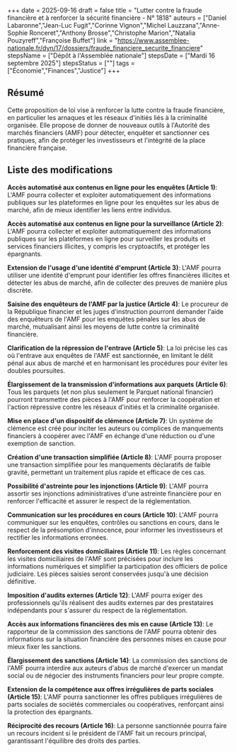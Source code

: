 +++
date = 2025-09-16
draft = false
title = "Lutter contre la fraude financière et à renforcer la sécurité financière - N° 1818"
auteurs = ["Daniel Labaronne","Jean-Luc Fugit","Corinne Vignon","Michel Lauzzana","Anne-Sophie Ronceret","Anthony Brosse","Christophe Marion","Natalia Pouzyreff","Françoise Buffet"]
link = "https://www.assemblee-nationale.fr/dyn/17/dossiers/fraude_financiere_securite_financiere"
stepsName = ["Dépôt à l'Assemblée nationale"]
stepsDate = ["Mardi 16 septembre 2025"]
stepsStatus = [""]
tags = ["Économie","Finances","Justice"]
+++

## Résumé

Cette proposition de loi vise à renforcer la lutte contre la fraude financière, en particulier les arnaques et les réseaux d'initiés liés à la criminalité organisée. Elle propose de donner de nouveaux outils à l'Autorité des marchés financiers (AMF) pour détecter, enquêter et sanctionner ces pratiques, afin de protéger les investisseurs et l'intégrité de la place financière française.

## Liste des modifications

**Accès automatisé aux contenus en ligne pour les enquêtes (Article 1)**: L'AMF pourra collecter et exploiter automatiquement des informations publiques sur les plateformes en ligne pour les enquêtes sur les abus de marché, afin de mieux identifier les liens entre individus.

**Accès automatisé aux contenus en ligne pour la surveillance (Article 2)**: L'AMF pourra collecter et exploiter automatiquement des informations publiques sur les plateformes en ligne pour surveiller les produits et services financiers illicites, y compris les cryptoactifs, et protéger les épargnants.

**Extension de l'usage d'une identité d'emprunt (Article 3)**: L'AMF pourra utiliser une identité d'emprunt pour identifier les offres financières illicites et détecter les abus de marché, afin de collecter des preuves de manière plus discrète.

**Saisine des enquêteurs de l'AMF par la justice (Article 4)**: Le procureur de la République financier et les juges d'instruction pourront demander l'aide des enquêteurs de l'AMF pour les enquêtes pénales sur les abus de marché, mutualisant ainsi les moyens de lutte contre la criminalité financière.

**Clarification de la répression de l'entrave (Article 5)**: La loi précise les cas où l'entrave aux enquêtes de l'AMF est sanctionnée, en limitant le délit pénal aux abus de marché et en harmonisant les procédures pour éviter les doubles poursuites.

**Élargissement de la transmission d'informations aux parquets (Article 6)**: Tous les parquets (et non plus seulement le Parquet national financier) pourront transmettre des pièces à l'AMF pour renforcer la coopération et l'action répressive contre les réseaux d'initiés et la criminalité organisée.

**Mise en place d'un dispositif de clémence (Article 7)**: Un système de clémence est créé pour inciter les auteurs ou complices de manquements financiers à coopérer avec l'AMF en échange d'une réduction ou d'une exemption de sanction.

**Création d'une transaction simplifiée (Article 8)**: L'AMF pourra proposer une transaction simplifiée pour les manquements déclaratifs de faible gravité, permettant un traitement plus rapide et efficace de ces cas.

**Possibilité d'astreinte pour les injonctions (Article 9)**: L'AMF pourra assortir ses injonctions administratives d'une astreinte financière pour en renforcer l'efficacité et assurer le respect de la réglementation.

**Communication sur les procédures en cours (Article 10)**: L'AMF pourra communiquer sur les enquêtes, contrôles ou sanctions en cours, dans le respect de la présomption d'innocence, pour informer les investisseurs et rectifier les informations erronées.

**Renforcement des visites domiciliaires (Article 11)**: Les règles concernant les visites domiciliaires de l'AMF sont précisées pour inclure les informations numériques et simplifier la participation des officiers de police judiciaire. Les pièces saisies seront conservées jusqu'à une décision définitive.

**Imposition d'audits externes (Article 12)**: L'AMF pourra exiger des professionnels qu'ils réalisent des audits externes par des prestataires indépendants pour s'assurer du respect de la réglementation.

**Accès aux informations financières des mis en cause (Article 13)**: Le rapporteur de la commission des sanctions de l'AMF pourra obtenir des informations sur la situation financière des personnes mises en cause pour mieux fixer les sanctions.

**Élargissement des sanctions (Article 14)**: La commission des sanctions de l'AMF pourra interdire aux auteurs d'abus de marché d'exercer un mandat social ou de négocier des instruments financiers pour leur propre compte.

**Extension de la compétence aux offres irrégulières de parts sociales (Article 15)**: L'AMF pourra sanctionner les offres publiques irrégulières de parts sociales de sociétés commerciales ou coopératives, renforçant ainsi la protection des épargnants.

**Réciprocité des recours (Article 16)**: La personne sanctionnée pourra faire un recours incident si le président de l'AMF fait un recours principal, garantissant l'équilibre des droits des parties.

